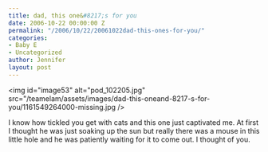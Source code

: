 ```yaml
---
title: dad, this one&#8217;s for you
date: 2006-10-22 00:00:00 Z
permalink: "/2006/10/22/20061022dad-this-ones-for-you/"
categories:
- Baby E
- Uncategorized
author: Jennifer
layout: post
---
```


<img id="image53" alt="pod_102205.jpg" src="/teamelam/assets/images/dad-this-oneand-8217-s-for-you/1161549264000-missing.jpg />

I know how tickled you get with cats and this one just captivated me. At first I thought he was just soaking up the sun but really there was a mouse in this little hole and he was patiently waiting for it to come out. I thought of you.
